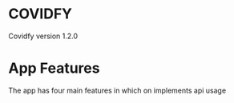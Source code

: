 # COVIDFY

Covidfy version 1.2.0

# App Features
The app has four main features in which on implements api usage


